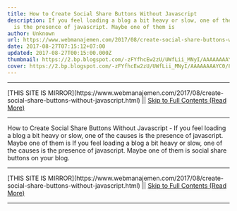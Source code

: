 ```yaml
---
title: How to Create Social Share Buttons Without Javascript
description: If you feel loading a blog a bit heavy or slow, one of the causes
  is the presence of javascript. Maybe one of them is
author: Unknown
url: https://www.webmanajemen.com/2017/08/create-social-share-buttons-without-javascript.html
date: 2017-08-27T07:15:12+07:00
updated: 2017-08-27T00:15:00.000Z
thumbnail: https://2.bp.blogspot.com/-zFYfhcEw2zU/UWfLii_MNyI/AAAAAAAAYC0/8x-A-h5Gbsg/s640/share+this.jpg
cover: https://2.bp.blogspot.com/-zFYfhcEw2zU/UWfLii_MNyI/AAAAAAAAYC0/8x-A-h5Gbsg/s640/share+this.jpg
---
```


<hr/> [THIS SITE IS MIRROR](https://www.webmanajemen.com/2017/08/create-social-share-buttons-without-javascript.html) || <a href="https://www.webmanajemen.com/2017/08/create-social-share-buttons-without-javascript.html" rel="follow" class="button" id="read-more">Skip to Full Contents (Read More)</a> <hr/> How to Create Social Share Buttons Without Javascript - If you feel loading a blog a bit heavy or slow, one of the causes is the presence of javascript. Maybe one of them is If you feel loading a blog a bit heavy or slow, one of the causes is         the presence of javascript. Maybe one of them is                     social share buttons                 on your blog.     <hr/> [THIS SITE IS MIRROR](https://www.webmanajemen.com/2017/08/create-social-share-buttons-without-javascript.html) || <a href="https://www.webmanajemen.com/2017/08/create-social-share-buttons-without-javascript.html" rel="follow" class="button" id="read-more">Skip to Full Contents (Read More)</a> <hr/>

<script>
    if (location.host.includes('dimaslanjaka12')) {
      location.replace('https://www.webmanajemen.com/2017/08/create-social-share-buttons-without-javascript.html');
    }
  </script>